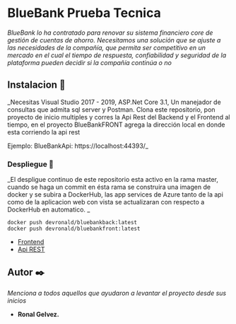 # BlueBank Prueba Tecnica

_BlueBank lo ha contratado para renovar su sistema financiero core de gestión de cuentas de
ahorro. Necesitamos una solución que se ajuste a las necesidades de la compañía, que
permita ser competitivo en un mercado en el cual el tiempo de respuesta, confiabilidad y
seguridad de la plataforma pueden decidir si la compañía continúa o no_

## Instalacion 🚀

_Necesitas Visual Studio 2017 - 2019, ASP.Net Core 3.1, Un manejador de consultas que admita sql server y Postman.
Clona este repositorio, pon proyecto de inicio multiples y corres la Api Rest del Backend y el Frontend al tiempo, en el proyecto BlueBankFRONT agrega la dirección local en donde esta corriendo la api rest

Ejemplo: BlueBankApi: https://localhost:44393/_


### Despliegue 🔧

_El despligue continuo de este repositorio esta activo en la rama master, cuando se haga un commit en ésta rama se construira una imagen de docker y se subira a DockerHub, las app services de Azure tanto de la api como de la aplicacion web con vista se actualizaran con respecto a DockerHub en automatico. _

```
docker push devronald/bluebankback:latest
docker push devronald/bluebankfront:latest
```
* [Frontend](https://webappbluebankfront.azurewebsites.net/) 
* [Api REST](https://webappbluebank.azurewebsites.net)

## Autor ✒️

_Menciona a todos aquellos que ayudaron a levantar el proyecto desde sus inicios_

* **Ronal Gelvez.**

